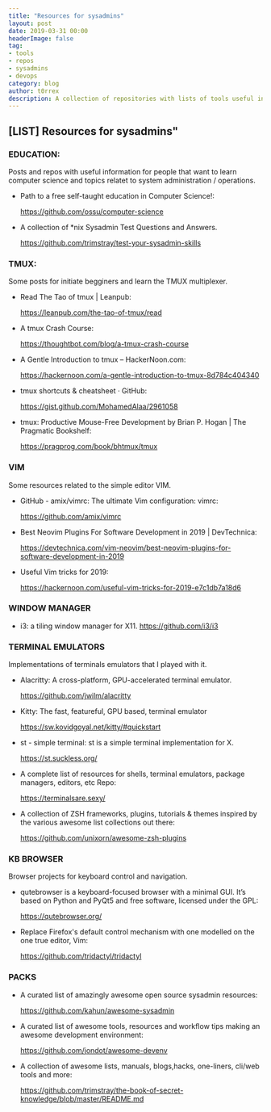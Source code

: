 ```yaml
---
title: "Resources for sysadmins"
layout: post
date: 2019-03-31 00:00
headerImage: false
tag:
- tools
- repos
- sysadmins
- devops
category: blog
author: t0rrex
description: A collection of repositories with lists of tools useful in the daily jobs as a sysadmin or devops engineer.
---
```


## [LIST] Resources for sysadmins"

### EDUCATION:

Posts and repos with useful information for people that want to learn computer science and topics relatet to system administration / operations.

* Path to a free self-taught education in Computer Science!:

    <https://github.com/ossu/computer-science>

* A collection of *nix Sysadmin Test Questions and Answers.

    <https://github.com/trimstray/test-your-sysadmin-skills>

### TMUX:
Some posts for initiate begginers and learn the TMUX multiplexer.

* Read The Tao of tmux | Leanpub:

    <https://leanpub.com/the-tao-of-tmux/read>

* A tmux Crash Course:

    <https://thoughtbot.com/blog/a-tmux-crash-course>

* A Gentle Introduction to tmux – HackerNoon.com:

    <https://hackernoon.com/a-gentle-introduction-to-tmux-8d784c404340>

* tmux shortcuts & cheatsheet · GitHub:

    <https://gist.github.com/MohamedAlaa/2961058>

* tmux: Productive Mouse-Free Development by Brian P. Hogan | The Pragmatic Bookshelf:

    <https://pragprog.com/book/bhtmux/tmux>


### VIM
Some resources related to the simple editor VIM.

* GitHub - amix/vimrc: The ultimate Vim configuration: vimrc:

    <https://github.com/amix/vimrc>

* Best Neovim Plugins For Software Development in 2019 | DevTechnica:

    <https://devtechnica.com/vim-neovim/best-neovim-plugins-for-software-development-in-2019>

* Useful Vim tricks for 2019:

    <https://hackernoon.com/useful-vim-tricks-for-2019-e7c1db7a18d6>

### WINDOW MANAGER

* i3: a tiling window manager for X11.
<https://github.com/i3/i3>

### TERMINAL EMULATORS

Implementations of terminals emulators that I played with it.

* Alacritty: 
A cross-platform, GPU-accelerated terminal emulator.

    <https://github.com/jwilm/alacritty>

* Kitty:
The fast, featureful, GPU based, terminal emulator

    <https://sw.kovidgoyal.net/kitty/#quickstart>

* st - simple terminal:
st is a simple terminal implementation for X.

    <https://st.suckless.org/>

* A complete list of resources for shells, terminal emulators, package managers, editors, etc
Repo:

    <https://terminalsare.sexy/>

* A collection of ZSH frameworks, plugins, tutorials & themes inspired by the various awesome list collections out there:

    <https://github.com/unixorn/awesome-zsh-plugins>

### KB BROWSER
Browser projects for keyboard control and navigation.

* qutebrowser is a keyboard-focused browser with a minimal GUI. It’s based on Python and PyQt5 and free software, licensed under the GPL:

    <https://qutebrowser.org/>

* Replace Firefox's default control mechanism with one modelled on the one true editor, Vim:

    <https://github.com/tridactyl/tridactyl>

### PACKS

* A curated list of amazingly awesome open source sysadmin resources:

    <https://github.com/kahun/awesome-sysadmin>

* A curated list of awesome tools, resources and workflow tips making an awesome development environment:

    <https://github.com/jondot/awesome-devenv>

* A collection of awesome lists, manuals, blogs,hacks, one-liners, cli/web tools and more:

    <https://github.com/trimstray/the-book-of-secret-knowledge/blob/master/README.md>
